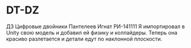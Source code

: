 # DT-DZ
ДЗ Цифровые двойники Пантелеев Игнат РИ-141111
Я импортировал в Unity свою модель и добавил ей физику и коллайдеры. Теперь она красиво разлетается и детали едут по наклонной плоскости.
